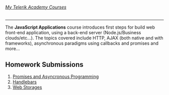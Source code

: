 ###### [My Telerik Academy Courses](https://github.com/nikolovdeyan/TelerikAcademy) 
-------------------------------------

The **JavaScript Applications** course introduces first steps for build web front-end application, using a back-end server (Node.js/Business clouds/etc...). The topics covered include HTTP, AJAX (both native and with frameworks), asynchronous paradigms using callbacks and promises and more...

## Homework Submissions
1. [Promises and Asyncronous Programming](./JS_Applications_01_HW-Promises_and_Asynchronous_Programming)
1. [Handlebars](./JS_Applications_02_HW-Handlebars)
1. [Web Storages](./JS_Applications_03_HW-Web_Storages)